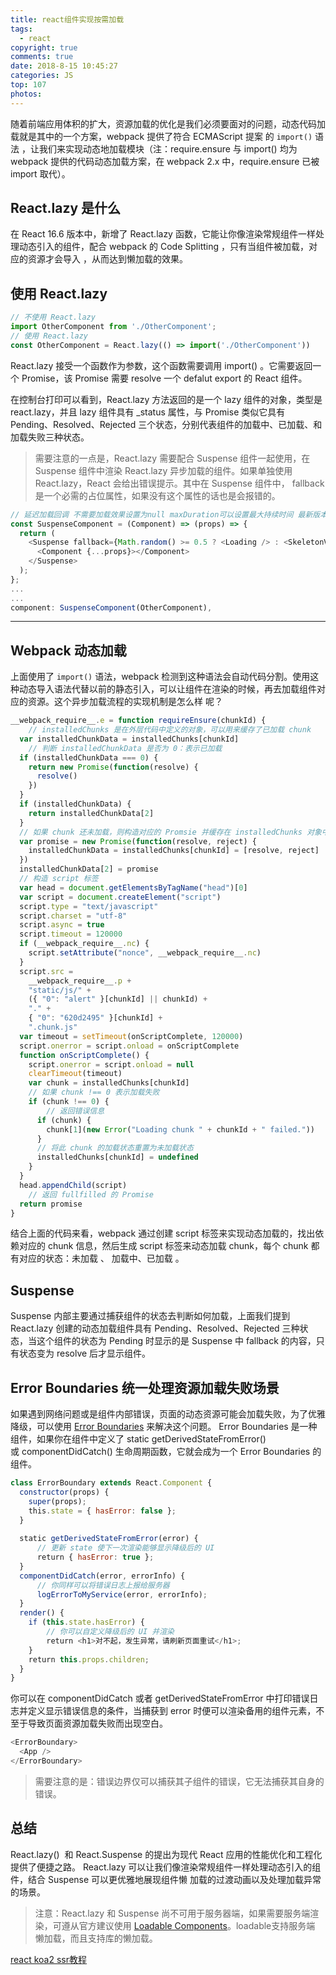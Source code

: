 ```yaml
---
title: react组件实现按需加载
tags:
  - react
copyright: true
comments: true
date: 2018-8-15 10:45:27
categories: JS
top: 107
photos:
---
```


随着前端应用体积的扩大，资源加载的优化是我们必须要面对的问题，动态代码加载就是其中的一个方案，webpack 提供了符合 ECMAScript 提案 的 `import()` 语法 ，让我们来实现动态地加载模块（注：require.ensure 与 import() 均为 webpack 提供的代码动态加载方案，在 webpack 2.x  中，require.ensure 已被 import 取代）。

## React.lazy 是什么
在 React 16.6 版本中，新增了 React.lazy 函数，它能让你像渲染常规组件一样处理动态引入的组件，配合 webpack 的 Code Splitting ，只有当组件被加载，对应的资源才会导入 ，从而达到懒加载的效果。

## 使用 React.lazy
```js
// 不使用 React.lazy
import OtherComponent from './OtherComponent';
// 使用 React.lazy
const OtherComponent = React.lazy(() => import('./OtherComponent'))
```

React.lazy 接受一个函数作为参数，这个函数需要调用 import() 。它需要返回一个  Promise，该 Promise 需要 resolve 一个 defalut export 的 React 组件。

在控制台打印可以看到，React.lazy 方法返回的是一个 lazy 组件的对象，类型是 react.lazy，并且 lazy 组件具有 _status 属性，与 Promise 类似它具有 Pending、Resolved、Rejected 三个状态，分别代表组件的加载中、已加载、和加载失败三种状态。

> 需要注意的一点是，React.lazy 需要配合 Suspense 组件一起使用，在 Suspense 组件中渲染 React.lazy 异步加载的组件。如果单独使用 React.lazy，React 会给出错误提示。其中在 Suspense 组件中，
fallback 是一个必需的占位属性，如果没有这个属性的话也是会报错的。

```js
// 延迟加载回调 不需要加载效果设置为null maxDuration可以设置最大持续时间 最新版本中已移除了这个属性
const SuspenseComponent = (Component) => (props) => {
  return (
    <Suspense fallback={Math.random() >= 0.5 ? <Loading /> : <SkeletonView />}>
      <Component {...props}></Component>
    </Suspense>
  );
};
...
...
component: SuspenseComponent(OtherComponent),
```

---
<!--more-->

## Webpack 动态加载
上面使用了 `import()` 语法，webpack 检测到这种语法会自动代码分割。使用这种动态导入语法代替以前的静态引入，可以让组件在渲染的时候，再去加载组件对应的资源。这个异步加载流程的实现机制是怎么样
呢？

```js
__webpack_require__.e = function requireEnsure(chunkId) {
    // installedChunks 是在外层代码中定义的对象，可以用来缓存了已加载 chunk
  var installedChunkData = installedChunks[chunkId]
    // 判断 installedChunkData 是否为 0：表示已加载 
  if (installedChunkData === 0) {
    return new Promise(function(resolve) {
      resolve()
    })
  }
  if (installedChunkData) {
    return installedChunkData[2]
  } 
  // 如果 chunk 还未加载，则构造对应的 Promsie 并缓存在 installedChunks 对象中
  var promise = new Promise(function(resolve, reject) {
    installedChunkData = installedChunks[chunkId] = [resolve, reject]
  })
  installedChunkData[2] = promise
  // 构造 script 标签
  var head = document.getElementsByTagName("head")[0]
  var script = document.createElement("script")
  script.type = "text/javascript"
  script.charset = "utf-8"
  script.async = true
  script.timeout = 120000
  if (__webpack_require__.nc) {
    script.setAttribute("nonce", __webpack_require__.nc)
  }
  script.src =
    __webpack_require__.p +
    "static/js/" +
    ({ "0": "alert" }[chunkId] || chunkId) +
    "." +
    { "0": "620d2495" }[chunkId] +
    ".chunk.js"
  var timeout = setTimeout(onScriptComplete, 120000)
  script.onerror = script.onload = onScriptComplete
  function onScriptComplete() {
    script.onerror = script.onload = null
    clearTimeout(timeout)
    var chunk = installedChunks[chunkId]
    // 如果 chunk !== 0 表示加载失败
    if (chunk !== 0) {
        // 返回错误信息
      if (chunk) {
        chunk[1](new Error("Loading chunk " + chunkId + " failed."))
      }
      // 将此 chunk 的加载状态重置为未加载状态
      installedChunks[chunkId] = undefined
    }
  }
  head.appendChild(script)
    // 返回 fullfilled 的 Promise
  return promise
}
```

结合上面的代码来看，webpack 通过创建 script 标签来实现动态加载的，找出依赖对应的 chunk 信息，然后生成 script 标签来动态加载 chunk，每个 chunk 都有对应的状态：未加载 、 加载中、已加载 。


## Suspense
Suspense 内部主要通过捕获组件的状态去判断如何加载，上面我们提到 React.lazy 创建的动态加载组件具有 Pending、Resolved、Rejected 三种状态，当这个组件的状态为 Pending 时显示的是 Suspense 
中 fallback 的内容，只有状态变为 resolve 后才显示组件。


## Error Boundaries 统一处理资源加载失败场景
如果遇到网络问题或是组件内部错误，页面的动态资源可能会加载失败，为了优雅降级，可以使用 [Error Boundaries](https://react.docschina.org/docs/error-boundaries.html) 来解决这个问题。
Error Boundaries 是一种组件，如果你在组件中定义了 static getDerivedStateFromError() 或 componentDidCatch() 生命周期函数，它就会成为一个  Error Boundaries 的组件。

```js
class ErrorBoundary extends React.Component {
  constructor(props) {
    super(props);
    this.state = { hasError: false };
  }
​
  static getDerivedStateFromError(error) { 
      // 更新 state 使下一次渲染能够显示降级后的 UI
      return { hasError: true };  
  }
  componentDidCatch(error, errorInfo) { 
      // 你同样可以将错误日志上报给服务器
      logErrorToMyService(error, errorInfo);
  }
  render() {
    if (this.state.hasError) { 
        // 你可以自定义降级后的 UI 并渲染      
        return <h1>对不起，发生异常，请刷新页面重试</h1>;    
    }
    return this.props.children; 
  }
}
```
你可以在 componentDidCatch  或者 getDerivedStateFromError 中打印错误日志并定义显示错误信息的条件，当捕获到 error 时便可以渲染备用的组件元素，不至于导致页面资源加载失败而出现空白。

```js
<ErrorBoundary>
  <App />
</ErrorBoundary>
```

> 需要注意的是：错误边界仅可以捕获其子组件的错误，它无法捕获其自身的错误。

## 总结
React.lazy()  和 React.Suspense 的提出为现代 React 应用的性能优化和工程化提供了便捷之路。 React.lazy 可以让我们像渲染常规组件一样处理动态引入的组件，结合 Suspense 可以更优雅地展现组件懒
加载的过渡动画以及处理加载异常的场景。

> 注意：React.lazy 和 Suspense 尚不可用于服务器端，如果需要服务端渲染，可遵从官方建议使用 [Loadable Components](https://github.com/gregberge/loadable-components)。loadable支持服务端
懒加载，而且支持库的懒加载。

[react koa2 ssr教程](https://github.com/cosyer/react-koa2-ssr)
